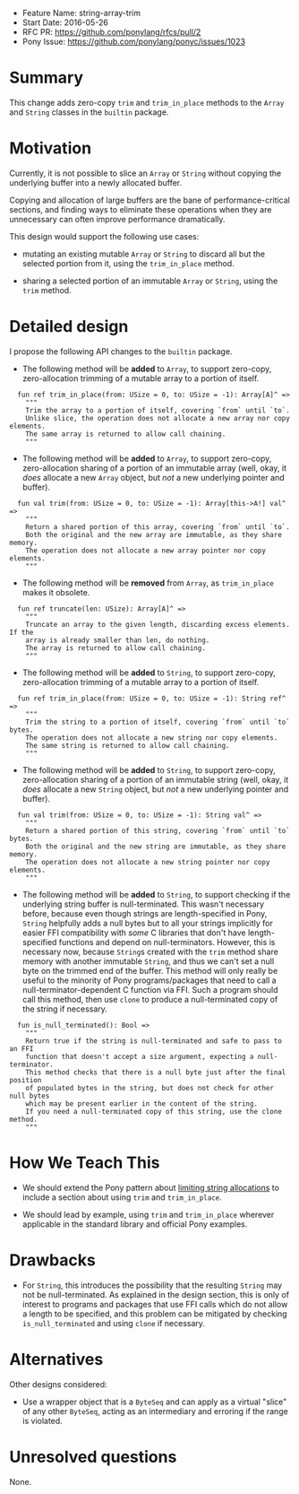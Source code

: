 - Feature Name: string-array-trim
- Start Date: 2016-05-26
- RFC PR: https://github.com/ponylang/rfcs/pull/2
- Pony Issue: https://github.com/ponylang/ponyc/issues/1023

# Summary

This change adds zero-copy `trim` and `trim_in_place` methods to the `Array` and `String` classes in the `builtin` package.

# Motivation

Currently, it is not possible to slice an `Array` or `String` without copying the underlying buffer into a newly allocated buffer.

Copying and allocation of large buffers are the bane of performance-critical sections, and finding ways to eliminate these operations when they are unnecessary can often improve performance dramatically.

This design would support the following use cases:

* mutating an existing mutable `Array` or `String` to discard all but the selected portion from it, using the `trim_in_place` method.

* sharing a selected portion of an immutable `Array` or `String`, using the `trim` method.

# Detailed design

I propose the following API changes to the `builtin` package.

* The following method will be **added** to `Array`, to support zero-copy, zero-allocation trimming of a mutable array to a portion of itself.

```pony
  fun ref trim_in_place(from: USize = 0, to: USize = -1): Array[A]^ =>
    """
    Trim the array to a portion of itself, covering `from` until `to`.
    Unlike slice, the operation does not allocate a new array nor copy elements.
    The same array is returned to allow call chaining.
    """
```

* The following method will be **added** to `Array`, to support zero-copy, zero-allocation sharing of a portion of an immutable array (well, okay, it *does* allocate a new `Array` object, but *not* a new underlying pointer and buffer).

```pony
  fun val trim(from: USize = 0, to: USize = -1): Array[this->A!] val^ =>
    """
    Return a shared portion of this array, covering `from` until `to`.
    Both the original and the new array are immutable, as they share memory.
    The operation does not allocate a new array pointer nor copy elements.
    """
```

* The following method will be **removed** from `Array`, as `trim_in_place` makes it obsolete.

```pony
  fun ref truncate(len: USize): Array[A]^ =>
    """
    Truncate an array to the given length, discarding excess elements. If the
    array is already smaller than len, do nothing.
    The array is returned to allow call chaining.
    """
```

* The following method will be **added** to `String`, to support zero-copy, zero-allocation trimming of a mutable array to a portion of itself.

```pony
  fun ref trim_in_place(from: USize = 0, to: USize = -1): String ref^ =>
    """
    Trim the string to a portion of itself, covering `from` until `to` bytes.
    The operation does not allocate a new string nor copy elements.
    The same string is returned to allow call chaining.
    """
```

* The following method will be **added** to `String`, to support zero-copy, zero-allocation sharing of a portion of an immutable string (well, okay, it *does* allocate a new `String` object, but *not* a new underlying pointer and buffer).

```pony
  fun val trim(from: USize = 0, to: USize = -1): String val^ =>
    """
    Return a shared portion of this string, covering `from` until `to` bytes.
    Both the original and the new string are immutable, as they share memory.
    The operation does not allocate a new string pointer nor copy elements.
    """
```

* The following method will be **added** to `String`, to support checking if the underlying string buffer is null-terminated. This wasn't necessary before, because even though strings are length-specified in Pony, `String` helpfully adds a null bytes but to all your strings implicitly for easier FFI compatibility with *some* C libraries that don't have length-specified functions and depend on null-terminators. However, this is necessary now, because `String`s created with the `trim` method share memory with another immutable `String`, and thus we can't set a null byte on the trimmed end of the buffer. This method will only really be useful to the minority of Pony programs/packages that need to call a null-terminator-dependent C function via FFI. Such a program should call this method, then use `clone` to produce a null-terminated copy of the string if necessary.

```pony
  fun is_null_terminated(): Bool =>
    """
    Return true if the string is null-terminated and safe to pass to an FFI
    function that doesn't accept a size argument, expecting a null-terminator.
    This method checks that there is a null byte just after the final position
    of populated bytes in the string, but does not check for other null bytes
    which may be present earlier in the content of the string.
    If you need a null-terminated copy of this string, use the clone method.
    """
```

# How We Teach This

* We should extend the Pony pattern about [limiting string allocations](https://github.com/ponylang/pony-patterns/blob/main/performance/limiting-string-allocations.md) to include a section about using `trim` and `trim_in_place`.

* We should lead by example, using `trim` and `trim_in_place` wherever applicable in the standard library and official Pony examples.

# Drawbacks

* For `String`, this introduces the possibility that the resulting `String` may not be null-terminated. As explained in the design section, this is only of interest to programs and packages that use FFI calls which do not allow a length to be specified, and this problem can be mitigated by checking `is_null_terminated` and using `clone` if necessary.

# Alternatives

Other designs considered:

* Use a wrapper object that is a `ByteSeq` and can apply as a virtual "slice" of any other `ByteSeq`, acting as an intermediary and erroring if the range is violated.

# Unresolved questions

None.
